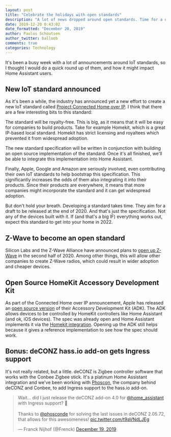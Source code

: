 ```yaml
---
layout: post
title: "Celebrate the holidays with open standards"
description: "A lot of news dropped around open standards. Time for a quick round up."
date: 2019-12-20 0:43:02
date_formatted: "December 20, 2019"
author: Paulus Schoutsen
author_twitter: balloob
comments: true
categories: Technology
---
```


It's been a busy week with a lot of announcements around IoT standards, so I thought I would do a quick round up of them, and how it might impact Home Assistant users.

## New IoT standard announced

As it's been a while, the industry has announced yet a new effort to create a new IoT standard called [Project Connected Home over IP](https://www.connectedhomeip.com/). I think that there are a few interesting bits to this standard:

The standard will be royalty-free. This is big, as it means that it will be easy for companies to build products. Take for example Homekit, which is a great IP-based local standard. Homekit has strict licensing and royaltees which prevented it from widespread adoption.

The new standard specification will be written in conjunction with building an open source implementation of the standard. Once it's all finished, we'll be able to integrate this implementation into Home Assistant.

Finally, Apple, Google and Amazon are seriously involved, even contributing their own IoT standards to help bootstrap this specification. This significantly increases the odds of them also integrating it into their products. Since their products are everywhere, it means that more companies might incorporate the standard and it can get widespread adoption.

But don't hold your breath. Developing a standard takes time. They aim for a draft to be released at the end of 2020. And that's just the specification. Not any of the devices built with it. If (and that's a big IF) everything works out, expect this standard to get into your home in 2022.

<!--more-->

## Z-Wave to become an open standard

Silicon Labs and the Z-Wave Alliance have announced plans to [open up Z-Wave](https://news.silabs.com/2019-12-19-Silicon-Labs-and-Z-Wave-Alliance-Expand-Smart-Home-Ecosystem-by-Opening-Z-Wave-to-Silicon-and-Stack-Suppliers) in the second half of 2020. Among other things, this will allow other companies to create Z-Wave radios, which could result in wider adoption and cheaper devices.

## Open Source HomeKit Accessory Development Kit

As part of the Connected Home over IP announcement, Apple has released an [open source version](https://github.com/apple/HomeKitADK) of their Accessory Development Kit (ADK). The ADK allows devices to be controlled by HomeKit controllers like Home Assistant (and ok, iOS devices). The spec was already open and Home Assistant implements it via the [Homekit integration](/integrations/homekit/). Opening up the ADK still helps because it gives a reference implementation to see how the spec should work.

## Bonus: deCONZ hass.io add-on gets Ingress support

It's not really related, but a little. deCONZ is Zigbee controller software that works with the Conbee Zigbee stick. It's a platinum Home Assistant integration and we've been working with [Phoscon](https://phoscon.de), the company behind deCONZ and Conbee, to add Ingress support to the hass.io add-on.

<blockquote class="twitter-tweet"><p lang="en" dir="ltr">Wait... did I just release the deCONZ add-on 4.0 for <a href="https://twitter.com/home_assistant?ref_src=twsrc%5Etfw">@home_assistant</a> with Ingress support? 🎉<br><br>Thanks to <a href="https://twitter.com/phosconde?ref_src=twsrc%5Etfw">@phosconde</a> for solving the last issues in deCONZ 2.05.72, that allows for this awesomeness! <a href="https://t.co/t9aVNdLJEg">pic.twitter.com/t9aVNdLJEg</a></p>&mdash; Franck Nijhof (@Frenck) <a href="https://twitter.com/Frenck/status/1207770759273353231?ref_src=twsrc%5Etfw">December 19, 2019</a>
</blockquote>
